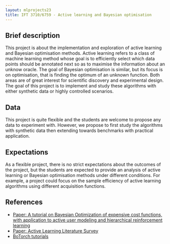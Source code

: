 ```yaml
---
layout: mlprojects23
title: IFT 3710/6759 - Active learning and Bayesian optimisation
---
```


## Brief description

This project is about the implementation and exploration of active learning and Bayesian optimisation methods. Active learning refers to a class of machine learning method whose goal is to efficiently select which data points should be annotated next so as to maximise the information about an unknow oracle. The goal of Bayesian optimisation is similar, but its focus is on optimisation, that is finding the optimum of an unknown function. Both areas are of great interest for scientific discovery and experimental design. The goal of this project is to implement and study these algorithms with either synthetic data or highly controlled scenarios.

## Data

This project is quite flexible and the students are welcome to propose any data to experiment with. However, we propose to first study the algorithms with synthetic data then extending towards benchmarks with practical application. 

## Expectations

As a flexible project, there is no strict expectations about the outcomes of the project, but the students are expected to provide an analysis of active learning or Bayesian optimisation methods under different conditions. For example, a project could focus on the sample efficiency of active learning algorithms using different acquisition functions.

## References

* [Paper: A tutorial on Bayesian Optimization of expensive cost functions, with application to active user modeling and hierarchical reinforcement learning](https://arxiv.org/abs/1012.2599)
* [Paper: Active Learning Literature Survey](https://burrsettles.com/pub/settles.activelearning.pdf)
* [BoTorch tutorials](https://botorch.org/v/0.6.2/tutorials/)
